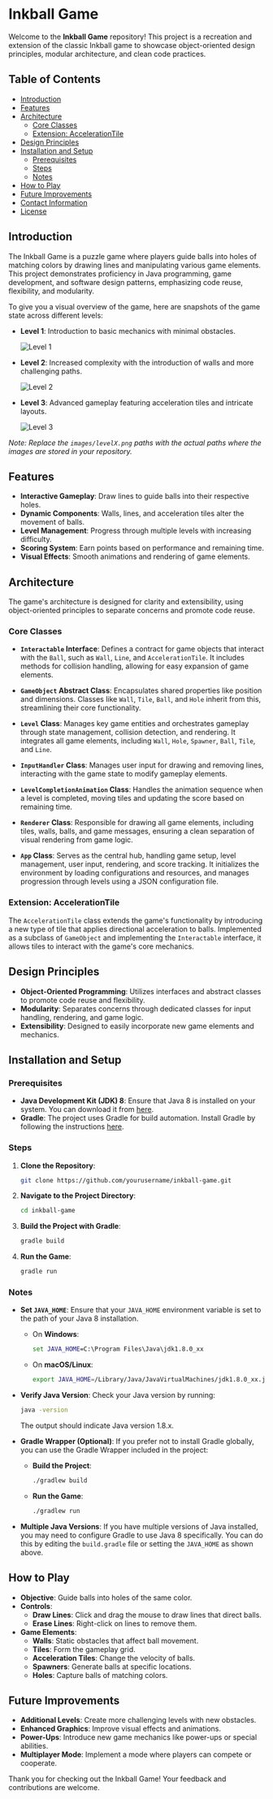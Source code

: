 # Inkball Game

Welcome to the **Inkball Game** repository! This project is a recreation and extension of the classic Inkball game to showcase object-oriented design principles, modular architecture, and clean code practices.

## Table of Contents

- [Introduction](#introduction)
- [Features](#features)
- [Architecture](#architecture)
  - [Core Classes](#core-classes)
  - [Extension: AccelerationTile](#extension-accelerationtile)
- [Design Principles](#design-principles)
- [Installation and Setup](#installation-and-setup)
  - [Prerequisites](#prerequisites)
  - [Steps](#steps)
  - [Notes](#notes)
- [How to Play](#how-to-play)
- [Future Improvements](#future-improvements)
- [Contact Information](#contact-information)
- [License](#license)

## Introduction

The Inkball Game is a puzzle game where players guide balls into holes of matching colors by drawing lines and manipulating various game elements. This project demonstrates proficiency in Java programming, game development, and software design patterns, emphasizing code reuse, flexibility, and modularity.

To give you a visual overview of the game, here are snapshots of the game state across different levels:

- **Level 1**: Introduction to basic mechanics with minimal obstacles.
  
  ![Level 1](images/inkball_level1.png)

- **Level 2**: Increased complexity with the introduction of walls and more challenging paths.
  
  ![Level 2](images/level2.png)

- **Level 3**: Advanced gameplay featuring acceleration tiles and intricate layouts.
  
  ![Level 3](images/level3.png)

*Note: Replace the `images/levelX.png` paths with the actual paths where the images are stored in your repository.*

## Features

- **Interactive Gameplay**: Draw lines to guide balls into their respective holes.
- **Dynamic Components**: Walls, lines, and acceleration tiles alter the movement of balls.
- **Level Management**: Progress through multiple levels with increasing difficulty.
- **Scoring System**: Earn points based on performance and remaining time.
- **Visual Effects**: Smooth animations and rendering of game elements.

## Architecture

The game's architecture is designed for clarity and extensibility, using object-oriented principles to separate concerns and promote code reuse.

### Core Classes

- **`Interactable` Interface**: Defines a contract for game objects that interact with the `Ball`, such as `Wall`, `Line`, and `AccelerationTile`. It includes methods for collision handling, allowing for easy expansion of game elements.

- **`GameObject` Abstract Class**: Encapsulates shared properties like position and dimensions. Classes like `Wall`, `Tile`, `Ball`, and `Hole` inherit from this, streamlining their core functionality.

- **`Level` Class**: Manages key game entities and orchestrates gameplay through state management, collision detection, and rendering. It integrates all game elements, including `Wall`, `Hole`, `Spawner`, `Ball`, `Tile`, and `Line`.

- **`InputHandler` Class**: Manages user input for drawing and removing lines, interacting with the game state to modify gameplay elements.

- **`LevelCompletionAnimation` Class**: Handles the animation sequence when a level is completed, moving tiles and updating the score based on remaining time.

- **`Renderer` Class**: Responsible for drawing all game elements, including tiles, walls, balls, and game messages, ensuring a clean separation of visual rendering from game logic.

- **`App` Class**: Serves as the central hub, handling game setup, level management, user input, rendering, and score tracking. It initializes the environment by loading configurations and resources, and manages progression through levels using a JSON configuration file.

### Extension: AccelerationTile

The `AccelerationTile` class extends the game's functionality by introducing a new type of tile that applies directional acceleration to balls. Implemented as a subclass of `GameObject` and implementing the `Interactable` interface, it allows tiles to interact with the game's core mechanics.

## Design Principles

- **Object-Oriented Programming**: Utilizes interfaces and abstract classes to promote code reuse and flexibility.
- **Modularity**: Separates concerns through dedicated classes for input handling, rendering, and game logic.
- **Extensibility**: Designed to easily incorporate new game elements and mechanics.

## Installation and Setup

### Prerequisites

- **Java Development Kit (JDK) 8**: Ensure that Java 8 is installed on your system. You can download it from [here](https://www.oracle.com/java/technologies/javase/javase-jdk8-downloads.html).
- **Gradle**: The project uses Gradle for build automation. Install Gradle by following the instructions [here](https://gradle.org/install/).

### Steps

1. **Clone the Repository**:

   ```bash
   git clone https://github.com/yourusername/inkball-game.git
   ```

2. **Navigate to the Project Directory**:

   ```bash
   cd inkball-game
   ```

3. **Build the Project with Gradle**:

   ```bash
   gradle build
   ```

4. **Run the Game**:

   ```bash
   gradle run
   ```

### Notes

- **Set `JAVA_HOME`**: Ensure that your `JAVA_HOME` environment variable is set to the path of your Java 8 installation.

  - On **Windows**:

    ```cmd
    set JAVA_HOME=C:\Program Files\Java\jdk1.8.0_xx
    ```

  - On **macOS/Linux**:

    ```bash
    export JAVA_HOME=/Library/Java/JavaVirtualMachines/jdk1.8.0_xx.jdk/Contents/Home
    ```

- **Verify Java Version**: Check your Java version by running:

  ```bash
  java -version
  ```

  The output should indicate Java version 1.8.x.

- **Gradle Wrapper (Optional)**: If you prefer not to install Gradle globally, you can use the Gradle Wrapper included in the project:

  - **Build the Project**:

    ```bash
    ./gradlew build
    ```

  - **Run the Game**:

    ```bash
    ./gradlew run
    ```

- **Multiple Java Versions**: If you have multiple versions of Java installed, you may need to configure Gradle to use Java 8 specifically. You can do this by editing the `build.gradle` file or setting the `JAVA_HOME` as shown above.

## How to Play

- **Objective**: Guide balls into holes of the same color.
- **Controls**:
  - **Draw Lines**: Click and drag the mouse to draw lines that direct balls.
  - **Erase Lines**: Right-click on lines to remove them.
- **Game Elements**:
  - **Walls**: Static obstacles that affect ball movement.
  - **Tiles**: Form the gameplay grid.
  - **Acceleration Tiles**: Change the velocity of balls.
  - **Spawners**: Generate balls at specific locations.
  - **Holes**: Capture balls of matching colors.

## Future Improvements

- **Additional Levels**: Create more challenging levels with new obstacles.
- **Enhanced Graphics**: Improve visual effects and animations.
- **Power-Ups**: Introduce new game mechanics like power-ups or special abilities.
- **Multiplayer Mode**: Implement a mode where players can compete or cooperate.

Thank you for checking out the Inkball Game! Your feedback and contributions are welcome.
